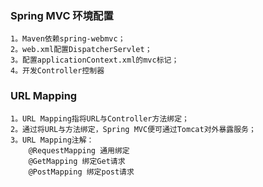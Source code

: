### Spring MVC 环境配置 ###
    1。Maven依赖spring-webmvc；
    2。web.xml配置DispatcherServlet；
    3。配置applicationContext.xml的mvc标记；
    4。开发Controller控制器
### URL Mapping ###
    1。URL Mapping指将URL与Controller方法绑定；
    2。通过将URL与方法绑定，Spring MVC便可通过Tomcat对外暴露服务；
    3。URL Mapping注解：
        @RequestMapping 通用绑定
        @GetMapping 绑定Get请求
        @PostMapping 绑定post请求
